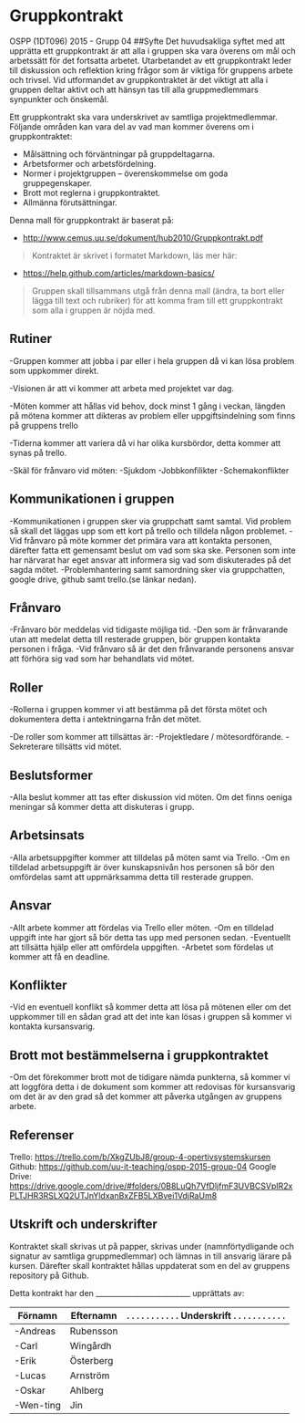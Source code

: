 # Gruppkontrakt

OSPP (1DT096) 2015 - Grupp 04
##Syfte
Det huvudsakliga syftet med att upprätta ett gruppkontrakt är att alla
i gruppen ska vara överens om mål och arbetssätt för det fortsatta
arbetet. Utarbetandet av ett gruppkontrakt leder till diskussion och
reflektion kring frågor som är viktiga för gruppens arbete och
trivsel. Vid utformandet av gruppkontraktet är det viktigt att alla i
gruppen deltar aktivt och att hänsyn tas till alla gruppmedlemmars
synpunkter och önskemål.

Ett gruppkontrakt ska vara underskrivet av samtliga
projektmedlemmar. Följande områden kan vara del av vad man kommer
överens om i gruppkontraktet:

- Målsättning och förväntningar på gruppdeltagarna.
- Arbetsformer och arbetsfördelning.
- Normer i projektgruppen – överenskommelse om goda gruppegenskaper.
- Brott mot reglerna i gruppkontraktet.
- Allmänna förutsättningar.

Denna mall för gruppkontrakt är baserat på:

- http://www.cemus.uu.se/dokument/hub2010/Gruppkontrakt.pdf

> Kontraktet är skrivet i formatet Markdown, läs mer här:
- https://help.github.com/articles/markdown-basics/

> Gruppen skall tillsammans utgå från denna mall (ändra, ta bort eller
> lägga till text och rubriker) för att komma fram till ett
> gruppkontrakt som alla i gruppen är nöjda med.

## Rutiner

-Gruppen kommer att jobba i par eller i hela gruppen då vi kan lösa problem som uppkommer direkt. 

-Visionen är att vi kommer att arbeta med projektet var dag.

-Möten kommer att hållas vid behov, dock minst 1 gång i veckan, längden på mötena kommer att dikteras av problem eller uppgiftsindelning som finns på gruppens trello

-Tiderna kommer att variera då vi har olika kursbördor, detta kommer att synas på trello.

-Skäl för frånvaro vid möten:
-Sjukdom
-Jobbkonfilikter
-Schemakonflikter


## Kommunikationen i gruppen

-Kommunikationen i gruppen sker via gruppchatt samt samtal. Vid problem så skall det läggas upp som ett kort på trello och tilldela någon problemet.
-Vid frånvaro på möte kommer det primära vara att kontakta personen, därefter fatta ett  gemensamt beslut om vad som ska ske. Personen som inte har närvarat har eget ansvar att informera sig vad som diskuterades på det sagda mötet.
-Problemhantering samt samordning sker via gruppchatten, google drive, github samt trello.(se länkar nedan).


## Frånvaro

-Frånvaro bör meddelas vid tidigaste möjliga tid.
-Den som är frånvarande utan att medelat detta till resterade gruppen, bör gruppen kontakta personen i fråga.
-Vid frånvaro så är det den frånvarande personens ansvar att förhöra sig vad som har behandlats vid mötet.

## Roller

-Rollerna i gruppen kommer vi att bestämma på det första mötet och dokumentera detta i antektningarna från det mötet.

-De roller som kommer att tillsättas är:
-Projektledare / mötesordförande.
-Sekreterare tillsätts vid mötet.

## Beslutsformer

-Alla beslut kommer att tas efter diskussion vid möten. Om det finns oeniga meningar så kommer detta att diskuteras i grupp.

## Arbetsinsats

-Alla arbetsuppgifter kommer att tilldelas på möten samt via Trello.
-Om en tilldelad arbetsuppgift är över kunskapsnivån hos personen så bör den omfördelas samt att uppmärksamma detta till resterade gruppen.


## Ansvar

-Allt arbete kommer att fördelas via Trello eller möten. 
-Om en tilldelad uppgift inte har gjort så bör detta tas upp med personen sedan. 
-Eventuellt att tillsätta hjälp eller att omfördela uppgiften.
-Arbetet som fördelas ut kommer att få en deadline.

## Konflikter

-Vid en eventuell konflikt så kommer detta att lösa på mötenen eller om det uppkommer till en sådan grad att det inte kan lösas i gruppen så kommer vi kontakta kursansvarig.

## Brott mot bestämmelserna i gruppkontraktet

-Om det förekommer brott mot de tidigare nämda punkterna, så kommer vi att loggföra detta i de dokument som kommer att redovisas för kursansvarig om det är av den grad så det kommer att påverka utgången av gruppens arbete.

## Referenser
Trello: 
https://trello.com/b/XkgZUbJ8/group-4-opertivsystemskursen
Github: 
https://github.com/uu-it-teaching/ospp-2015-group-04
Google Drive: https://drive.google.com/drive/#folders/0B8LuQh7VfDljfmF3UVBCSVpIR2xPLTJHR3RSLXQ2UTJnYldxanBxZFB5LXBvei1VdjRaUm8

## Utskrift och underskrifter

Kontraktet skall skrivas ut på papper, skrivas under
(namnförtydligande och signatur av samtliga gruppmedlemmar) och lämnas
in till ansvarig lärare på kursen. Därefter skall kontraktet hållas
uppdaterat som en del av gruppens repository på Github.




Detta kontrakt har den __________________________  upprättats av:


Förnamn | Efternamn | . . . . . . . . . . . Underskrift . . . . . . . . . . .
--------|-----------|------------
-Andreas  | Rubensson|
-Carl  | Wingårdh |
-Erik  | Österberg |
-Lucas  | Arnström |
-Oskar | Ahlberg |
-Wen-ting   | Jin   |
 


